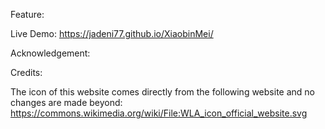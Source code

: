 Feature:

Live Demo:
https://jadeni77.github.io/XiaobinMei/

Acknowledgement:

Credits:


The icon of this website comes directly from the following website and no changes are made beyond:
https://commons.wikimedia.org/wiki/File:WLA_icon_official_website.svg
